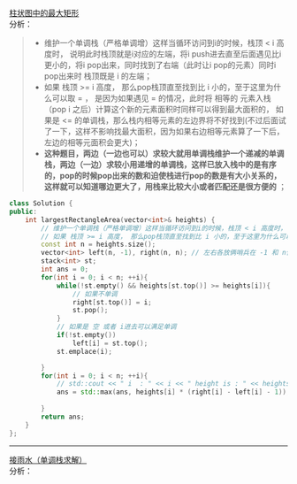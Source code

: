 [柱状图中的最大矩形](https://leetcode-cn.com/problems/largest-rectangle-in-histogram/)   
分析：  
> * 维护一个单调栈（严格单调增）这样当循环访问到i的时候，栈顶 < i 高度时， 说明此时栈顶就是i对应的左端，将i push进去直至后面遇见比i更小的，将i pop出来，同时找到了右端（此时让i pop的元素）同时i pop出来时 栈顶既是 i 的左端；  
> * 如果 栈顶 >= i 高度， 那么pop栈顶直至找到比 i 小的，至于这里为什么可以取 = ， 是因为如果遇见 = 的情况，此时将 相等的 元素入栈（pop i 之后）计算这个新的元素面积时同样可以得到最大面积的， 如果是 <= 的单调栈，那么栈内相等元素的左边界将不好找到(不过后面试了一下，这样不影响找最大面积，因为如果右边相等元素算了一下后，左边的相等元面积会更大)；  
> * **这种题目，两边（一边也可以）求较大就用单调栈维护一个递减的单调栈，两边（一边）求较小用递增的单调栈，这样已放入栈中的是有序的，pop的时候pop出来的数和迫使栈进行pop的数是有大小关系的，这样就可以知道哪边更大了，用栈来比较大小或者匹配还是很方便的** ；  
```C++
class Solution {
public:
    int largestRectangleArea(vector<int>& heights) {
        // 维护一个单调栈（严格单调增）这样当循环访问到i的时候，栈顶 < i 高度时， 说明此时栈顶就是i对应的左端，将i push进去直至后面遇见比i更小的，将i pop出来，同时找到了右端（此时让i pop的元素）同时i pop出来时 栈顶既是 i 的左端
        // 如果 栈顶 >= i 高度， 那么pop栈顶直至找到比 i 小的，至于这里为什么可以取 = ， 是因为如果遇见 = 的情况，此时将 相等的 元素入栈（pop i 之后）计算这个新的元素面积时同样可以得到最大面积的， 如果是 <= 的单调栈，那么栈内相等元素的左边界将不好找到(不过后面试了一下，这样不影响找最大面积，因为如果右边相等元素算了一下后，左边的相等元素更新面积会更大)
        const int n = heights.size();
        vector<int> left(n, -1), right(n, n); // 左右各放俩哨兵在 -1 和 n位置处
        stack<int> st;
        int ans = 0;
        for(int i = 0; i < n; ++i){
            while(!st.empty() && heights[st.top()] >= heights[i]){
                // 如果不单调
                right[st.top()] = i;
                st.pop();
            }
            // 如果是 空 或者 i进去可以满足单调
            if(!st.empty())
                left[i] = st.top();
            st.emplace(i);

        }
        for(int i = 0; i < n; ++i){
            // std::cout << " i  : " << i << " height is : " << heights[i] << " left side : " << left[i] << " right side is : " << right[i] << std::endl; 
            ans = std::max(ans, heights[i] * (right[i] - left[i] - 1));
            
        }
        return ans;
    }
};
```  
---  
[接雨水（单调栈求解）](https://leetcode-cn.com/problems/trapping-rain-water/)  
分析：  
